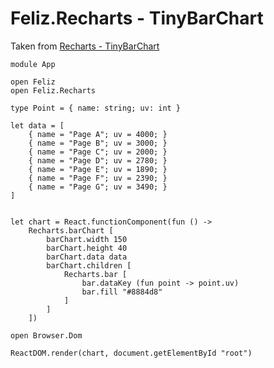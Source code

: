 # Feliz.Recharts - TinyBarChart

Taken from [Recharts - TinyBarChart](http://recharts.org/en-US/examples/TinyBarChart)

```fsharp:recharts-bar-tinybarchart
module App

open Feliz
open Feliz.Recharts

type Point = { name: string; uv: int }

let data = [
    { name = "Page A"; uv = 4000; }
    { name = "Page B"; uv = 3000; }
    { name = "Page C"; uv = 2000; }
    { name = "Page D"; uv = 2780; }
    { name = "Page E"; uv = 1890; }
    { name = "Page F"; uv = 2390; }
    { name = "Page G"; uv = 3490; }
]


let chart = React.functionComponent(fun () ->
    Recharts.barChart [
        barChart.width 150
        barChart.height 40
        barChart.data data
        barChart.children [
            Recharts.bar [
                bar.dataKey (fun point -> point.uv)
                bar.fill "#8884d8"
            ]
        ]
    ])

open Browser.Dom

ReactDOM.render(chart, document.getElementById "root")
```